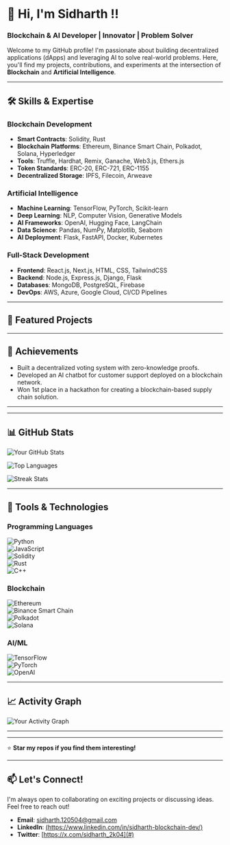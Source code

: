 # 👋 Hi, I'm Sidharth !!
### Blockchain & AI Developer | Innovator | Problem Solver  

Welcome to my GitHub profile! I'm passionate about building decentralized applications (dApps) and leveraging AI to solve real-world problems. Here, you'll find my projects, contributions, and experiments at the intersection of **Blockchain** and **Artificial Intelligence**.  

---

## 🛠️ **Skills & Expertise**  

### **Blockchain Development**  
- **Smart Contracts**: Solidity, Rust  
- **Blockchain Platforms**: Ethereum, Binance Smart Chain, Polkadot, Solana, Hyperledger  
- **Tools**: Truffle, Hardhat, Remix, Ganache, Web3.js, Ethers.js  
- **Token Standards**: ERC-20, ERC-721, ERC-1155  
- **Decentralized Storage**: IPFS, Filecoin, Arweave  

### **Artificial Intelligence**  
- **Machine Learning**: TensorFlow, PyTorch, Scikit-learn  
- **Deep Learning**: NLP, Computer Vision, Generative Models  
- **AI Frameworks**: OpenAI, Hugging Face, LangChain  
- **Data Science**: Pandas, NumPy, Matplotlib, Seaborn  
- **AI Deployment**: Flask, FastAPI, Docker, Kubernetes  

### **Full-Stack Development**  
- **Frontend**: React.js, Next.js, HTML, CSS, TailwindCSS  
- **Backend**: Node.js, Express.js, Django, Flask  
- **Databases**: MongoDB, PostgreSQL, Firebase  
- **DevOps**: AWS, Azure, Google Cloud, CI/CD Pipelines  

---

## 🚀 **Featured Projects**  


---

## 🌟 **Achievements**  
- Built a decentralized voting system with zero-knowledge proofs.  
- Developed an AI chatbot for customer support deployed on a blockchain network.  
- Won 1st place in a hackathon for creating a blockchain-based supply chain solution.  

--- 

---

## 📊 **GitHub Stats**  

![Your GitHub Stats](https://github-readme-stats.vercel.app/api?username=SIDHARTH20K4&show_icons=true&theme=dark&hide_border=true&include_all_commits=true&count_private=true)  

![Top Languages](https://github-readme-stats.vercel.app/api/top-langs/?username=SIDHARTH20K4&layout=compact&theme=dark&hide_border=true&langs_count=10)  

![Streak Stats](https://streak-stats.demolab.com/?user=SIDHARTH20K4&theme=dark&hide_border=true)  

---

## 🔧 **Tools & Technologies**  

### **Programming Languages**  
![Python](https://img.shields.io/badge/Python-3776AB?style=for-the-badge&logo=python&logoColor=white)  
![JavaScript](https://img.shields.io/badge/JavaScript-F7DF1E?style=for-the-badge&logo=javascript&logoColor=black)  
![Solidity](https://img.shields.io/badge/Solidity-%23363636.svg?style=for-the-badge&logo=solidity&logoColor=white)  
![Rust](https://img.shields.io/badge/Rust-000000?style=for-the-badge&logo=rust&logoColor=white)  
![C++](https://img.shields.io/badge/C%2B%2B-00599C?style=for-the-badge&logo=c%2B%2B&logoColor=white)  

### **Blockchain**  
![Ethereum](https://img.shields.io/badge/Ethereum-3C3C3D?style=for-the-badge&logo=Ethereum&logoColor=white)  
![Binance Smart Chain](https://img.shields.io/badge/Binance%20Smart%20Chain-F0B90B?style=for-the-badge&logo=binance&logoColor=white)  
![Polkadot](https://img.shields.io/badge/Polkadot-E6007A?style=for-the-badge&logo=polkadot&logoColor=white)  
![Solana](https://img.shields.io/badge/Solana-000000?style=for-the-badge&logo=solana&logoColor=white)  

### **AI/ML**  
![TensorFlow](https://img.shields.io/badge/TensorFlow-%23FF6F00.svg?style=for-the-badge&logo=TensorFlow&logoColor=white)  
![PyTorch](https://img.shields.io/badge/PyTorch-%23EE4C2C.svg?style=for-the-badge&logo=PyTorch&logoColor=white)  
![OpenAI](https://img.shields.io/badge/OpenAI-412991?style=for-the-badge&logo=openai&logoColor=white)  

---

## 📈 **Activity Graph**  

![Your Activity Graph](https://github-readme-activity-graph.vercel.app/graph?username=SIDHARTH20K4&theme=github-dark&hide_border=true&area=true)  

---


---

⭐️ **Star my repos if you find them interesting!**  

---

## 📫 **Let's Connect!**  
I'm always open to collaborating on exciting projects or discussing ideas. Feel free to reach out!  

- **Email**: [sidharth.120504@gmail.com](mailto:sidharth.120504@gmail.com)  
- **LinkedIn**: [(https://www.linkedin.com/in/sidharth-blockchain-dev/)](#)  
- **Twitter**: [https://x.com/sidharth_2k04](#)  
 
